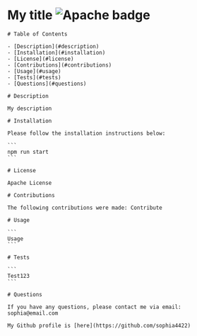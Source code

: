 # My title ![Apache badge](https://img.shields.io/badge/Apache-license-green)

    # Table of Contents

    - [Description](#description)
    - [Installation](#installation)
    - [License](#license)
    - [Contributions](#contributions)
    - [Usage](#usage)
    - [Tests](#tests)
    - [Questions](#questions)

    # Description

    My description

    # Installation

    Please follow the installation instructions below:

    ```
    npm run start
    ```

    # License

    Apache License

    # Contributions

    The following contributions were made: Contribute

    # Usage

    ```
    Usage
    ```

    # Tests

    ```
    Test123
    ```

    # Questions

    If you have any questions, please contact me via email: sophia@email.com

    My Github profile is [here](https://github.com/sophia4422)
